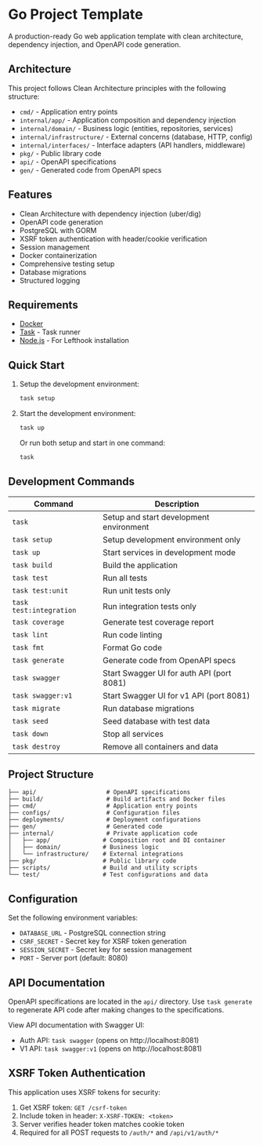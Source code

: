 # Go Project Template

A production-ready Go web application template with clean architecture, dependency injection, and OpenAPI code generation.

## Architecture

This project follows Clean Architecture principles with the following structure:

- `cmd/` - Application entry points
- `internal/app/` - Application composition and dependency injection
- `internal/domain/` - Business logic (entities, repositories, services)
- `internal/infrastructure/` - External concerns (database, HTTP, config)
- `internal/interfaces/` - Interface adapters (API handlers, middleware)
- `pkg/` - Public library code
- `api/` - OpenAPI specifications
- `gen/` - Generated code from OpenAPI specs

## Features

- Clean Architecture with dependency injection (uber/dig)
- OpenAPI code generation
- PostgreSQL with GORM
- XSRF token authentication with header/cookie verification
- Session management
- Docker containerization
- Comprehensive testing setup
- Database migrations
- Structured logging

## Requirements

- [Docker](https://www.docker.com/get-started/)
- [Task](https://taskfile.dev/installation/) - Task runner
- [Node.js](https://nodejs.org/) - For Lefthook installation

## Quick Start

1. Setup the development environment:
   ```bash
   task setup
   ```

2. Start the development environment:
   ```bash
   task up
   ```

   Or run both setup and start in one command:
   ```bash
   task
   ```

## Development Commands

| Command | Description |
|---------|-------------|
| `task` | Setup and start development environment |
| `task setup` | Setup development environment only |
| `task up` | Start services in development mode |
| `task build` | Build the application |
| `task test` | Run all tests |
| `task test:unit` | Run unit tests only |
| `task test:integration` | Run integration tests only |
| `task coverage` | Generate test coverage report |
| `task lint` | Run code linting |
| `task fmt` | Format Go code |
| `task generate` | Generate code from OpenAPI specs |
| `task swagger` | Start Swagger UI for auth API (port 8081) |
| `task swagger:v1` | Start Swagger UI for v1 API (port 8081) |
| `task migrate` | Run database migrations |
| `task seed` | Seed database with test data |
| `task down` | Stop all services |
| `task destroy` | Remove all containers and data |

## Project Structure

```
├── api/                    # OpenAPI specifications
├── build/                  # Build artifacts and Docker files
├── cmd/                    # Application entry points
├── configs/                # Configuration files
├── deployments/            # Deployment configurations
├── gen/                    # Generated code
├── internal/               # Private application code
│   ├── app/               # Composition root and DI container
│   ├── domain/            # Business logic
│   └── infrastructure/    # External integrations
├── pkg/                   # Public library code
├── scripts/               # Build and utility scripts
└── test/                  # Test configurations and data
```

## Configuration

Set the following environment variables:

- `DATABASE_URL` - PostgreSQL connection string
- `CSRF_SECRET` - Secret key for XSRF token generation
- `SESSION_SECRET` - Secret key for session management
- `PORT` - Server port (default: 8080)

## API Documentation

OpenAPI specifications are located in the `api/` directory. Use `task generate` to regenerate API code after making changes to the specifications.

View API documentation with Swagger UI:
- Auth API: `task swagger` (opens on http://localhost:8081)
- V1 API: `task swagger:v1` (opens on http://localhost:8081)

## XSRF Token Authentication

This application uses XSRF tokens for security:

1. Get XSRF token: `GET /csrf-token`
2. Include token in header: `X-XSRF-TOKEN: <token>`
3. Server verifies header token matches cookie token
4. Required for all POST requests to `/auth/*` and `/api/v1/auth/*`